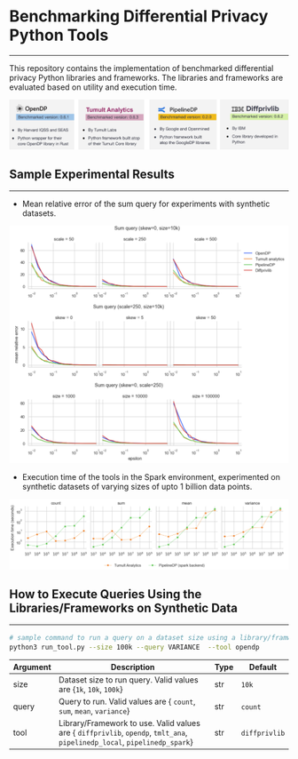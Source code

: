 # Benchmarking Differential Privacy Python Tools 
------------------------

This repository contains the implementation of benchmarked differential privacy Python libraries and frameworks. The libraries and frameworks are evaluated based on utility and execution time.

![Benchamarked tools](images/benchmarked_tools.png)

## Sample Experimental Results 
-----------------------

- Mean relative error of the sum query for experiments with synthetic datasets.  


![Utility Analysis](images/sum_utility_analysis.png)

- Execution time of the tools in the Spark environment, experimented on synthetic datasets of varying sizes of upto 1 billion data points.

![Execution Time](images/spark_execution_time.png)


## How to Execute Queries Using the Libraries/Frameworks on Synthetic Data
------------------------

```bash
# sample command to run a query on a dataset size using a library/framwework 
python3 run_tool.py --size 100k --query VARIANCE  --tool opendp
```

 Argument | Description | Type | Default 
| ---- | --- | --- | --- |
| size | Dataset size to run query. Valid values are {`1k`, `10k`, `100k`}| str | `10k` |
| query | Query to run. Valid values are { `count`, `sum`, `mean`, `variance`} | str | `count` |
| tool | Library/Framework to use. Valid values are { `diffprivlib`, `opendp`, `tmlt_ana`, `pipelinedp_local`, `pipelinedp_spark`} | str | `diffprivlib` |
